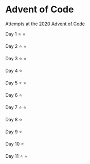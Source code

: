 # Advent of Code

Attempts at the [2020 Advent of Code](https://adventofcode.com/2020)

Day 1 :star: :star:

Day 2 :star: :star:

Day 3 :star: :star:

Day 4 :star:

Day 5 :star: :star:

Day 6 :star:

Day 7 :star: :star:

Day 8 :star:

Day 9 :star:

Day 10 :star:

Day 11 :star: :star:

